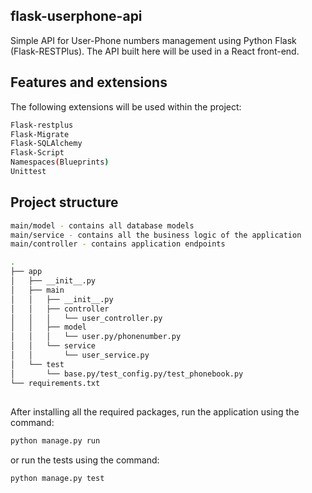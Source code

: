 ## flask-userphone-api

Simple API for User-Phone numbers management using Python Flask (Flask-RESTPlus). The API built here will be used in a React front-end.

## Features and extensions

The following extensions will be used within the project:

```bash
Flask-restplus
Flask-Migrate
Flask-SQLAlchemy
Flask-Script
Namespaces(Blueprints)
Unittest
```

## Project structure

```bash
main/model - contains all database models
main/service - contains all the business logic of the application
main/controller - contains application endpoints
```
```bash
.
├── app
│   ├── __init__.py
│   ├── main
│   │   ├── __init__.py
│   │   ├── controller
│   │   │   └── user_controller.py
│   │   ├── model
│   │   │   └── user.py/phonenumber.py
│   │   └── service
│   │       └── user_service.py
│   └── test
│       └── base.py/test_config.py/test_phonebook.py
└── requirements.txt
```

##
After installing all the required packages, run the application using the command:
```bash
python manage.py run
```

or run the tests using the command:

```bash
python manage.py test
```
